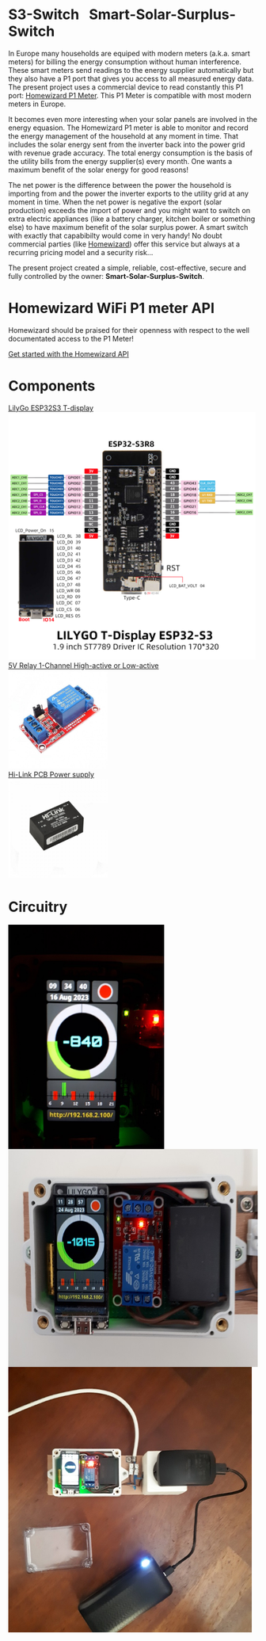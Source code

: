 # S3-Switch &nbsp;&nbsp;Smart-Solar-Surplus-Switch
In Europe many households are equiped with modern meters (a.k.a. smart meters) for billing the energy consumption without human interference. These smart meters send readings to the energy supplier automatically but they also have a P1 port that gives you access to all measured energy data.
The present project uses a commercial device to read constantly this P1 port: [Homewizard P1 Meter](https://www.homewizard.com/p1-meter/). This P1 Meter is compatible with most modern meters in Europe.</br>

It becomes even more interesting when your solar panels are involved in the energy equasion. The Homewizard P1 meter is able to monitor and record the energy management of the household at any moment in time. That includes the solar energy sent from the inverter back into the power grid with revenue grade accuracy. The total energy consumption is the basis of the utility bills from the energy supplier(s) every month. One wants a maximum benefit of the solar energy for good reasons!</br>

The net power is the difference between the power the household is importing from and the power the inverter exports to the utility grid at any moment in time. When the net power is negative the export (solar production) exceeds the import of power and you might want to switch on extra electric appliances (like a battery charger, kitchen boiler or something else) to have maximum benefit of the solar surplus power. A smart switch with exactly that capabibilty would come in very handy! No doubt commercial parties (like [Homewizard](https://www.homewizard.com/energy-plus/)) offer this service but always at a recurring pricing model and a security risk...</br>

The present project created a simple, reliable, cost-effective, secure and fully controlled by the owner: <b>Smart-Solar-Surplus-Switch</b>.</br>

# Homewizard WiFi P1 meter API </br>
Homewizard should be praised for their openness with respect to the well documentated access to the P1 Meter!</br>

[Get started with the Homewizard API](https://homewizard-energy-api.readthedocs.io/index.html)</br>

# Components </br>
[LilyGo ESP32S3 T-display](https://github.com/Xinyuan-LilyGO/T-Display-S3)</br>
<img src="https://github.com/Berg0162/s3-switch/blob/main/images/T-DISPLAY-S3.jpg" width="500" height="500" alt="S3-Switch"> <br clear="left">
[5V Relay 1-Channel High-active or Low-active](https://www.tinytronics.nl/shop/en/switches/relays/5v-relay-1-channel-high-active-or-low-active)</br>
<img src="https://github.com/Berg0162/s3-switch/blob/main/images/relay high low active 1 channel-600x600h.jpg" width="200" height="200" alt="S3-Switch"> <br clear="left">
[Hi-Link PCB Power supply](https://www.tinytronics.nl/shop/en/power/power-supplies/5v/hi-link-pcb-power-supply-5vdc-1a-hlk-5m05)</br>
<img src="https://github.com/Berg0162/s3-switch/blob/main/images/hi-link-pcb-power-supply-5vdc-1a-hlk-5m05-front-side-600x600.jpg" width="200" height="200" alt="S3-Switch"> <br clear="left">

# Circuitry </br>

<img src="https://github.com/Berg0162/s3-switch/blob/main/images/093440.jpg" width="315" height="453" ALIGN="left" alt="S3-Switch"></br>

<img src="https://github.com/Berg0162/s3-switch/blob/main/images/113236.jpg" width="620" height="440" ALIGN="left" alt="S3-Switch"></br>

<img src="https://github.com/Berg0162/s3-switch/blob/main/images/093314.jpg" width="492" height="536" ALIGN="left" alt="S3-Switch"></br>

